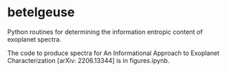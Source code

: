 # betelgeuse

Python routines for determining the information entropic content of exoplanet spectra. 

The code to produce spectra for An Informational Approach to Exoplanet Characterization [arXiv: 2206.13344] is in figures.ipynb.
